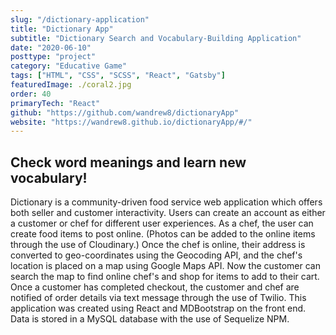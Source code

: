 ```yaml
---
slug: "/dictionary-application"
title: "Dictionary App"
subtitle: "Dictionary Search and Vocabulary-Building Application"
date: "2020-06-10"
posttype: "project"
category: "Educative Game"
tags: ["HTML", "CSS", "SCSS", "React", "Gatsby"]
featuredImage: ./coral2.jpg
order: 40
primaryTech: "React"
github: "https://github.com/wandrew8/dictionaryApp"
website: "https://wandrew8.github.io/dictionaryApp/#/"
---
```


## Check word meanings and learn new vocabulary!

Dictionary is a community-driven food service web application which offers both seller and customer interactivity. Users can create an account as either a customer or chef for different user experiences. As a chef, the user can create food items to post online. (Photos can be added to the online items through the use of Cloudinary.) Once the chef is online, their address is converted to geo-coordinates using the Geocoding API, and the chef's location is placed on a map using Google Maps API. Now the customer can search the map to find online chef's and shop for items to add to their cart. Once a customer has completed checkout, the customer and chef are notified of order details via text message through the use of Twilio. This application was created using React and MDBootstrap on the front end. Data is stored in a MySQL database with the use of Sequelize NPM.
